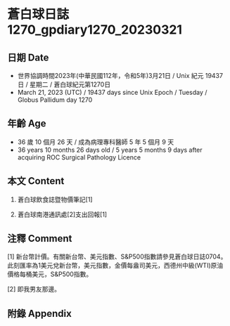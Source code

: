 [_metadata_:encoding]: - "utf-8"
[_metadata_:language]: - "zh-Hant-TW"
[_metadata_:fileformat]: - "markdown"
[_metadata_:MIME_type]: - "text/plain"
[_metadata_:markdown_version]: - "commonmark version 0.30"
[_metadata_:markdown_spec]: - "https://spec.commonmark.org/0.30/"

# 蒼白球日誌1270_gpdiary1270_20230321 #

## 日期 Date ##

* 世界協調時間2023年(中華民國112年，令和5年)3月21日 / Unix 紀元 19437 日 / 星期二 / 蒼白球紀元第1270日
* March 21, 2023 (UTC) / 19437 days since Unix Epoch / Tuesday / Globus Pallidum day 1270

## 年齡 Age ##

* 36 歲 10 個月 26 天 / 成為病理專科醫師 5 年 5 個月 9 天
* 36 years 10 months 26 days old / 5 years 5 months 9 days after acquiring ROC Surgical Pathology Licence

## 本文 Content ##

1. 蒼白球飲食誌暨物價筆記[1]

    
2. 蒼白球南港通訊處[2]支出回報[1]

    

## 注釋 Comment ##

[1] 新台幣計價。有關新台幣、美元指數、S&P500指數請參見蒼白球日誌0704。此刻匯率為1美元兌新台幣，美元指數，金價每盎司美元，西德州中級(WTI)原油價格每桶美元，S&P500指數。


[2] 即我男友那邊。



## 附錄 Appendix ##

